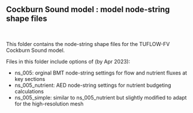 ## Cockburn Sound model : model node-string shape files

<br>

This folder contains the node-string shape files for the TUFLOW-FV Cockburn Sound model.

Files in this folder include options of (by Apr 2023):

- ns_005: orginal BMT node-string settings for flow and nutrient fluxes at key sections
- ns_005_nutrient: AED node-string settings for nutrient budgeting calculations
- ns_005_simple: similar to ns_005_nutrient but slightly modified to adapt for the high-resolution mesh

